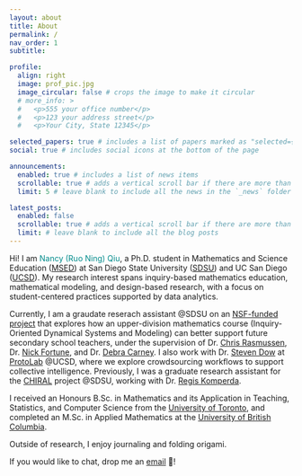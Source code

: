 ```yaml
---
layout: about
title: About
permalink: /
nav_order: 1
subtitle: 

profile:
  align: right
  image: prof_pic.jpg
  image_circular: false # crops the image to make it circular
  # more_info: >
  #   <p>555 your office number</p>
  #   <p>123 your address street</p>
  #   <p>Your City, State 12345</p>

selected_papers: true # includes a list of papers marked as "selected={true}"
social: true # includes social icons at the bottom of the page

announcements:
  enabled: true # includes a list of news items
  scrollable: true # adds a vertical scroll bar if there are more than 3 news items
  limit: 5 # leave blank to include all the news in the `_news` folder

latest_posts:
  enabled: false
  scrollable: true # adds a vertical scroll bar if there are more than 3 new posts items
  limit: # leave blank to include all the blog posts
---
```


Hi! I am <span style="color: #008B8B;">Nancy (Ruo Ning) Qiu</span>, a Ph.D. student in Mathematics and Science Education ([MSED](https://sci.sdsu.edu/crmse/msed/home.html)) at San Diego State University ([SDSU](https://www.sdsu.edu/)) and UC San Diego ([UCSD](https://ucsd.edu/)). My research interest spans inquiry-based mathematics education, mathematical modeling, and design-based research, with a focus on student-centered practices supported by data analytics.

Currently, I am a graudate reserach assistant @SDSU on an [NSF-funded project](https://crmse.sdsu.edu/directory/projects/making-math-more-relevant) that explores how an upper-division mathematics course (Inquiry-Oriented Dynamical Systems and Modeling) can better support future secondary school teachers, under the supervision of Dr. [Chris Rasmussen](https://crmse.sdsu.edu/directory/rasmussen-chris), Dr. [Nick Fortune](https://www.wku.edu/math/facultystaff/nicholas_fortune), and Dr. [Debra Carney](https://ams.mines.edu/project/carney-debra/). 
I also work with Dr. [Steven Dow](https://spdow.ucsd.edu/) at [ProtoLab](https://protolab.ucsd.edu/) @UCSD, where we explore crowdsourcing workflows to support collective intelligence. 
Previously, I was a graduate research assistant for the [CHIRAL](https://komperda-cer.sdsu.edu/current-projects/#CHIRAL) project @SDSU, working with Dr. [Regis Komperda](https://www.chemistry.sdsu.edu/faculty/index.php?name=Komperda).

I received an Honours B.Sc. in Mathematics and its Application in Teaching, Statistics, and Computer Science from the [University of Toronto](https://www.utoronto.ca/), and completed an M.Sc. in Applied Mathematics at the [University of British Columbia](https://www.ubc.ca/).

Outside of research, I enjoy journaling and folding origami.

If you would like to chat, drop me an [email](mailto:r1qiu@ucsd.edu) :email:!
